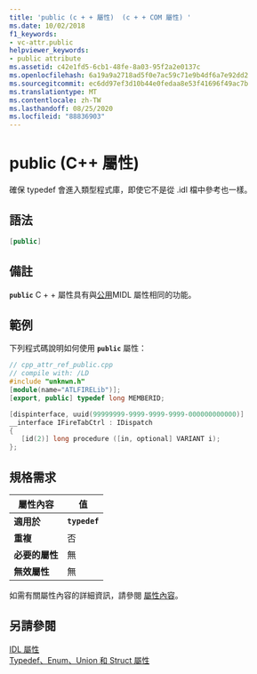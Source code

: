 ```yaml
---
title: 'public (c + + 屬性)  (c + + COM 屬性) '
ms.date: 10/02/2018
f1_keywords:
- vc-attr.public
helpviewer_keywords:
- public attribute
ms.assetid: c42e1fd5-6cb1-48fe-8a03-95f2a2e0137c
ms.openlocfilehash: 6a19a9a2718ad5f0e7ac59c71e9b4df6a7e92dd2
ms.sourcegitcommit: ec6dd97ef3d10b44e0fedaa8e53f41696f49ac7b
ms.translationtype: MT
ms.contentlocale: zh-TW
ms.lasthandoff: 08/25/2020
ms.locfileid: "88836903"
---
```

# <a name="public-c-attributes"></a>public (C++ 屬性)

確保 typedef 會進入類型程式庫，即使它不是從 .idl 檔中參考也一樣。

## <a name="syntax"></a>語法

```cpp
[public]
```

## <a name="remarks"></a>備註

**`public`** C + + 屬性具有與[公用](/windows/win32/Midl/public)MIDL 屬性相同的功能。

## <a name="example"></a>範例

下列程式碼說明如何使用 **`public`** 屬性：

```cpp
// cpp_attr_ref_public.cpp
// compile with: /LD
#include "unknwn.h"
[module(name="ATLFIRELib")];
[export, public] typedef long MEMBERID;

[dispinterface, uuid(99999999-9999-9999-9999-000000000000)]
__interface IFireTabCtrl : IDispatch
{
   [id(2)] long procedure ([in, optional] VARIANT i);
};
```

## <a name="requirements"></a>規格需求

| 屬性內容 | 值 |
|-|-|
|**適用於**|**`typedef`**|
|**重複**|否|
|**必要的屬性**|無|
|**無效屬性**|無|

如需有關屬性內容的詳細資訊，請參閱 [屬性內容](cpp-attributes-com-net.md#contexts)。

## <a name="see-also"></a>另請參閱

[IDL 屬性](idl-attributes.md)<br/>
[Typedef、Enum、Union 和 Struct 屬性](typedef-enum-union-and-struct-attributes.md)
